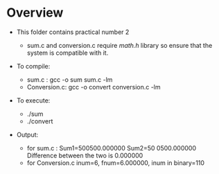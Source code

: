 # Overview
* This folder contains practical number 2
	*  sum.c and conversion.c require *math.h* library so ensure that the system is compatible with it.

* To compile:
	* sum.c : gcc -o sum sum.c -lm
	* Conversion.c: gcc -o convert  conversion.c -lm
* To execute: 
	* ./sum
	* ./convert
* Output:
	* for sum.c : 
 	Sum1=500500.000000
 	Sum2=50 0500.000000
 	Difference between the two is 0.000000
	* for Conversion.c
	inum=6,  fnum=6.000000, inum in binary=110